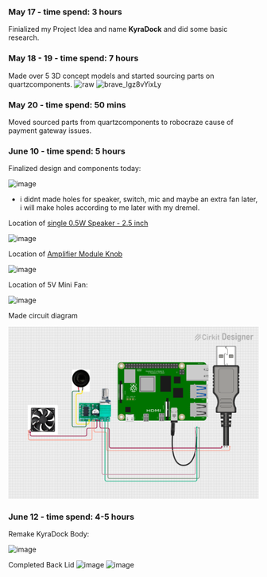 ### May 17 - time spend: 3 hours
Finialized my Project Idea and name **KyraDock** and did some basic research.
### May 18 - 19 - time spend: 7 hours
Made over 5 3D concept models and started sourcing parts on quartzcomponents.
![raw](https://github.com/user-attachments/assets/4179ab3e-0551-4a9b-bc2f-37856004a8f7)
![brave_lgz8vYixLy](https://github.com/user-attachments/assets/b0dd2926-5d44-4129-b6a5-9759a9f25bd8)
### May 20 - time spend: 50 mins
Moved sourced parts from quartzcomponents to robocraze cause of payment gateway issues.

### June 10 - time spend: 5 hours
Finalized design and components today:

![image](https://github.com/user-attachments/assets/b1281794-6326-4d11-bde6-e2756f29a3a1)

- i didnt made holes for speaker, switch, mic and maybe an extra fan later, i will make holes according to me later with my dremel.

Location of [single 0.5W Speaker - 2.5 inch](https://robocraze.com/products/0-5w-speaker?variant=40193361576089)

![image](https://github.com/user-attachments/assets/edc155c3-9aea-415b-b9cc-65d9a34f2e65)

Location of [Amplifier Module Knob](https://robocraze.com/products/pam-8403-amplifier-module?variant=40192902365337)

![image](https://github.com/user-attachments/assets/ce189196-1e38-4db3-a9d3-401323a427a1)

Location of 5V Mini Fan:

![image](https://github.com/user-attachments/assets/9974a4f0-4c5b-4b7a-bdc3-378670575318)

Made circuit diagram

![alt text](CAD/circuit_image.png)

### June 12 - time spend: 4-5 hours
Remake KyraDock Body:

![image](https://github.com/user-attachments/assets/83ff21b3-52e1-4513-a089-1ce18d0dc96b)


Completed Back Lid
![image](https://github.com/user-attachments/assets/2926423b-727c-4b78-94ee-d5ad6e72d3dd)
![image](https://github.com/user-attachments/assets/8a4dd21d-41cd-4d0d-a5ef-8451f106243b)
